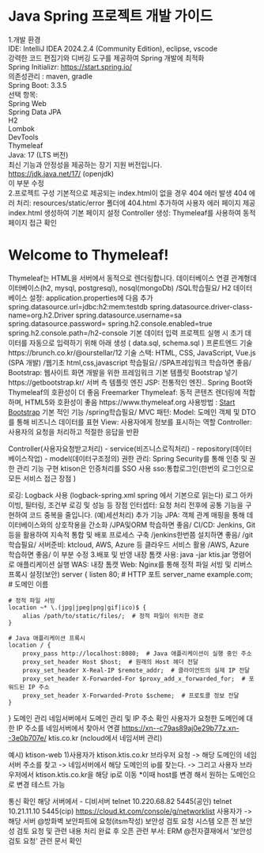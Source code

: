 # Java Spring 프로젝트 개발 가이드
1.개발 환경  
IDE: IntelliJ IDEA 2024.2.4 (Community Edition), eclipse, vscode  
강력한 코드 편집기와 디버깅 도구를 제공하여 Spring 개발에 최적화  
Spring Initializr: https://start.spring.io/  
의존성관리 : maven, gradle  
Spring Boot: 3.3.5  
선택 항목:  
Spring Web  
Spring Data JPA  
H2  
Lombok  
DevTools  
Thymeleaf  
Java: 17 (LTS 버전)  
최신 기능과 안정성을 제공하는 장기 지원 버전입니다.  
https://jdk.java.net/17/ (openjdk)  
이 부분 수정  
2.프로젝트 구성
기본적으로 제공되는 index.html이 없을 경우 404 에러 발생
404 에러 처리:
resources/static/error 폴더에 404.html 추가하여 사용자 에러 페이지 제공
index.html 생성하여 기본 페이지 설정
Controller 생성: Thymeleaf를 사용하여 동적 페이지 접근 확인
<!DOCTYPE html>
<html xmlns:th="http://www.thymeleaf.org">
<head>
    <meta charset="UTF-8">
    <title>Title</title>
</head>
<body>
    <h1>Welcome to Thymeleaf!</h1>
    <p th:text="${attribute}"></p>
</body>
</html>
Thymeleaf는 HTML을 서버에서 동적으로 렌더링합니다.
데이터베이스 연결
관계형데이터베이스(h2, mysql, postgresql), nosql(mongoDb) /SQL학습필요/
H2 데이터베이스 설정: application.properties에 다음 추가
spring.datasource.url=jdbc:h2:mem:testdb
spring.datasource.driver-class-name=org.h2.Driver
spring.datasource.username=sa
spring.datasource.password=
spring.h2.console.enabled=true
spring.h2.console.path=/h2-console
기본 데이터 입력
프로젝트 실행 시 초기 데이터를 자동으로 입력하기 위해 아래 생성
( data.sql, schema.sql )
프론트엔드 기술
https://brunch.co.kr/@ourstellar/12
기술 스택: HTML, CSS, JavaScript, Vue.js (SPA 개발) /웹기초 html,css,javascript 학습필요/ /SPA프레임워크 학습하면 좋음/
Bootstrap: 웹사이트 화면 개발을 위한 프레임워크
기본 템플릿 Bootstrap 넣기
https://getbootstrap.kr/
서버 측 템플릿 엔진
JSP: 전통적인 엔진.. Spring Boot와 Thymeleaf의 호환성이 더 좋음
Freemarker
Thymeleaf: 동적 콘텐츠 렌더링에 적합하며, HTML5와 호환성이 좋음
https://www.thymeleaf.org
사용방법 :
<html xmlns:th="http://www.thymeleaf.org" >
<!-- <a class="navbar-brand" href="#!">Start Bootstrap</a> -->
<a class="navbar-brand" href="#!" th:text="${attribute}" >Start Bootstrap</a>
기본 적인 기능 /spring학습필요/
MVC 패턴:
Model: 도메인 객체 및 DTO를 통해 비즈니스 데이터를 표현
View: 사용자에게 정보를 표시하는 역할
Controller: 사용자의 요청을 처리하고 적절한 응답을 반환

Controller(사용자요청받고처리) - service(비즈니스로직처리) - repository(데이터베이스작업) - model(데이터구조정의)
권한 관리: Spring Security를 통해 인증 및 권한 관리 기능 구현
ktison은 인증처리를 SSO 사용
sso:통합로그인(한번의 로그인으로 모든 서비스 접근 장점 )

로깅: Logback 사용 (logback-spring.xml spring 에서 기본으로 읽는다)
로그 아카이빙, 필터링, 조건부 로깅 및 성능 등 장점
인터셉터: 요청 처리 전후에 공통 기능을 구현하여 코드 중복을 줄입니다. (예)세션처리)
추가 기능
JPA: 객체 관계 매핑을 통해 데이터베이스와의 상호작용을 간소화 /JPA및ORM 학습하면 좋음/
CI/CD: Jenkins, Git 등을 활용하여 지속적 통합 및 배포 프로세스 구축 /jenkins한번쯤 설치하면 좋음/ /git학습필요/
서버준비: ktcloud, AWS, Azure 등 클라우드 서비스 활용 /AWS, Azure 학습하면 좋음/
이 부분 수정
3.배포 및 반영
내장 톰캣 사용: java -jar ktis.jar 명령어로 애플리케이션 실행
WAS: 내장 톰캣
Web: Nginx를 통해 정적 파일 서빙 및 리버스 프록시 설정(보안)
server {
    listen 80;  # HTTP 포트
    server_name example.com;  # 도메인 이름

    # 정적 파일 서빙
    location ~* \.(jpg|jpeg|png|gif|ico)$ {
        alias /path/to/static/files/;  # 정적 파일이 위치한 경로
    }

    # Java 애플리케이션 프록시
    location / {
        proxy_pass http://localhost:8080;  # Java 애플리케이션이 실행 중인 주소
        proxy_set_header Host $host;  # 원래의 Host 헤더 전달
        proxy_set_header X-Real-IP $remote_addr;  # 클라이언트의 실제 IP 전달
        proxy_set_header X-Forwarded-For $proxy_add_x_forwarded_for;  # 포워드된 IP 주소
        proxy_set_header X-Forwarded-Proto $scheme;  # 프로토콜 정보 전달
    }
}
도메인 관리
네임서버에서 도메인 관리 및 IP 주소 확인
사용자가 요청한 도메인에 대한 IP 주소를 네임서버에서 찾아서 연결
https://xn--c79as89aj0e29b77z.xn--3e0b707e/
ktis.co.kr (ncloud에서 네임서버 관리)

예시) ktison-web
1)사용자가 ktison.ktis.co.kr 브라우저 요청 -> 해당 도메인의 네임서버 주소를 찾고 -> 네임서버에서 해당 도메인의 ip를 찾는다. -> 그리고 사용자 브라우저에서 ktison.ktis.co.kr을 해당 ip로 이동
*이때 host를 변경 해서 원하는 도메인으로 변경 테스트 가능

통신 확인
해당 서버에서 - 디비서버
telnet 10.220.68.82 5445(공인)
telnet 10.21.11.10 5445(cip)
https://cloud.kt.com/console/g/networklist
사용자가 -> 해당 서버
@방화벽 보안파트에 요청(itsm작성)
보안성 검토 요청
시스템 오픈 전 보안성 검토 요청 및 관련 내용 처리 완료 후 오픈
관련 부서: ERM
@전자결재에서 '보안성 검토 요청' 관련 문서 확인
